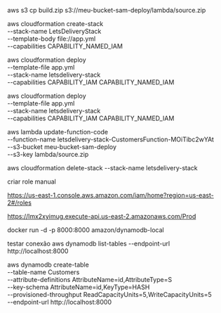 
aws s3 cp build.zip s3://meu-bucket-sam-deploy/lambda/source.zip



aws cloudformation create-stack \
  --stack-name LetsDeliveryStack \
  --template-body file://app.yml \
  --capabilities CAPABILITY_NAMED_IAM


aws cloudformation deploy \
  --template-file app.yml \
  --stack-name letsdelivery-stack \
  --capabilities CAPABILITY_IAM CAPABILITY_NAMED_IAM



  aws cloudformation deploy \
  --template-file app.yml \
  --stack-name letsdelivery-stack \
  --capabilities CAPABILITY_IAM CAPABILITY_NAMED_IAM


aws lambda update-function-code \
  --function-name letsdelivery-stack-CustomersFunction-MOiTibc2wYAt \
  --s3-bucket meu-bucket-sam-deploy \
  --s3-key lambda/source.zip

  aws cloudformation delete-stack --stack-name letsdelivery-stack


  criar role manual

  https://us-east-1.console.aws.amazon.com/iam/home?region=us-east-2#/roles


  https://lmx2xyimug.execute-api.us-east-2.amazonaws.com/Prod



  docker run -d -p 8000:8000 amazon/dynamodb-local

testar conexão aws dynamodb list-tables --endpoint-url http://localhost:8000

  aws dynamodb create-table \
    --table-name Customers \
    --attribute-definitions AttributeName=id,AttributeType=S \
    --key-schema AttributeName=id,KeyType=HASH \
    --provisioned-throughput ReadCapacityUnits=5,WriteCapacityUnits=5 \
    --endpoint-url http://localhost:8000